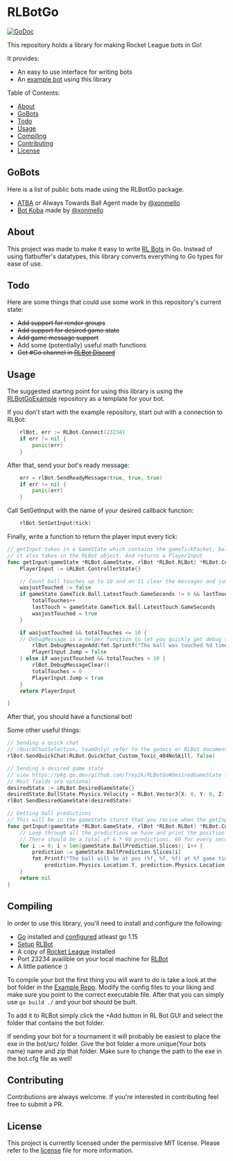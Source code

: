 RLBotGo
===========
[![GoDoc](https://img.shields.io/badge/pkg.go.dev-doc-blue)](http://pkg.go.dev/github.com/Trey2k/RLBotGo)


This repository holds a library for making Rocket League bots in Go!

It provides:

  * An easy to use interface for writing bots
  * An [example bot](https://github.com/Trey2k/RLBotGoExmaple/blob/main/main.go) using this library

Table of Contents:

  * [About](#about)
  * [GoBots](#gobots)
  * [Todo](#todo)
  * [Usage](#usage)
  * [Compiling](#compiling)
  * [Contributing](#contributing)
  * [License](#license)

GoBots
---
Here is a list of public bots made using the RLBotGo package.
* [ATBA](https://github.com/xonmello/RLBotGoATTB) or Always Towards Ball Agent made by [@xonmello](https://github.com/xonmello)
* [Bot Koba](https://github.com/xonmello/BotKoba) made by [@xonmello](https://github.com/xonmello)

About
-----

This project was made to make it easy to write [RL Bots](https://rlbot.org/) in Go. Instead of using flatbuffer's datatypes, this library converts everything to Go types for ease of use.

Todo
-----

Here are some things that could use some work in this repository's current state:

  * ~~Add support for render groups~~
  * ~~Add support for desired game state~~
  * ~~Add game message support~~
  * Add some (potentially) useful math functions
  * ~~Get #Go channel in [RLBot Discord](https://discord.com/invite/yc643yyd)~~

Usage
------------

The suggested starting point for using this library is using the [RLBotGoExample](https://github.com/Trey2k/RLBotGoExmaple) repository as a template for your bot.

If you don't start with the example repository, start out with a connection to RLBot:
```Go
	rlBot, err := RLBot.Connect(23234)
	if err != nil {
		panic(err)
	}
```
After that, send your bot's ready message:
```Go
	err = rlBot.SendReadyMessage(true, true, true)
	if err != nil {
		panic(err)
	}

```
Call SetGetInput with the name of your desired callback function:
```Go
    rlBot.SetGetInput(tick)
```
Finally, write a function to return the player input every tick:
```Go
// getInput takes in a GameState which contains the gameTickPacket, ballPredidctions, fieldInfo and matchSettings
// it also takes in the RLBot object. And returns a PlayerInput
func getInput(gameState *RLBot.GameState, rlBot *RLBot.RLBot) *RLBot.ControllerState {
	PlayerInput := &RLBot.ControllerState{}

	// Count ball touches up to 10 and on 11 clear the messages and jump
	wasjustTouched := false
	if gameState.GameTick.Ball.LatestTouch.GameSeconds != 0 && lastTouch != gameState.GameTick.Ball.LatestTouch.GameSeconds {
		totalTouches++
		lastTouch = gameState.GameTick.Ball.LatestTouch.GameSeconds
		wasjustTouched = true
	}

	if wasjustTouched && totalTouches <= 10 {
    // DebugMessage is a helper function to let you quickly get debug text on screen. it will automaticaly place it so text will not overlap
		rlBot.DebugMessageAdd(fmt.Sprintf("The ball was touched %d times", totalTouches))
		PlayerInput.Jump = false
	} else if wasjustTouched && totalTouches > 10 {
		rlBot.DebugMessageClear()
		totalTouches = 0
		PlayerInput.Jump = true
	}
	return PlayerInput

}
```

After that, you should have a functional bot!

Some other useful things:
```go
// Sending a quick chat
// (QuickChatSelection, teamOnly) refer to the godocs or RLBot documentation for all QuickChatSelection types
rlBot.SendQuickChat(RLBot.QuickChat_Custom_Toxic_404NoSkill, false)

// Sending a desired game state
// view https://pkg.go.dev/github.com/Trey2k/RLBotGo#DesiredGameState for more info
// Most fields are optional
desiredState := &RLBot.DesiredGameState{}
desiredState.BallState.Physics.Velocity = RLBot.Vector3{X: 0, Y: 0, Z: 1000}
rlBot.SendDesiredGameState(desiredState)

// Getting ball predictions
// This will be in the gameState sturct that you recive when the getInput callback is called
func getInput(gameState *RLBot.GameState, rlBot *RLBot.RLBot) *RLBot.ControllerState {
	// Loop through all the predictions we have and print the position and predicted time.
	// There should be a total of 6 * 60 predictions. 60 for every secound and a total of 6 secounds
	for i := 0; i < len(gameState.BallPrediction.Slices); i++ {
		prediction := gameState.BallPrediction.Slices[i]
		fmt.Printf("The ball will be at pos (%f, %f, %f) at %f game time", prediction.Physics.Location.X,
			prediction.Physics.Location.Y, prediction.Physics.Location.Z, prediction.GameSeconds)
	}
	return nil
}


```

Compiling
------------
In order to use this library, you'll need to install and configure the following:

  * [Go](https://golang.org) installed and [configured](https://golang.org/doc/install) atleast go 1.15
  * [Setup](https://www.youtube.com/watch?v=oXkbizklI2U) [RLBot](https://rlbot.org/)
  * A copy of [Rocket League](https://www.rocketleague.com/) installed
  * Port 23234 availible on your local machine for [RLBot](https://rlbot.org/)
  * A little patience :)

To compile your bot the first thing you will want to do is take a look at the bot folder in the [Example Repo](https://github.com/Trey2k/RLBotGoExample/tree/main/bot). Modify the config files to your liking and make sure you point to the correct executable file. After that you can simply use `go build ./` and your bot should be built.

To add it to RLBot simply click the +Add button in RL Bot GUI and select the folder that contains the bot folder.

If sending your bot for a tournament it will probably be easiest to place the exe in the bot/src/ folder. Give the bot folder a more unique(Your bots name) name and zip that folder. Make sure to change the path to the exe in the bot.cfg file as well!

Contributing
------------

Contributions are always welcome. If you're interested in contributing feel free to submit a PR.

License
-------

This project is currently licensed under the permissive MIT license. Please refer to the [license](/LICENSE) file for more information.
